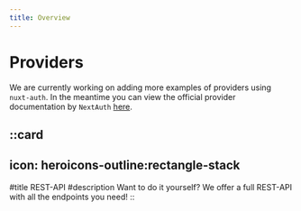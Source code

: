 ```yaml
---
title: Overview
---
```


# Providers

We are currently working on adding more examples of providers using `nuxt-auth`. In the meantime you can view the official provider documentation by `NextAuth` [here](https://next-auth.js.org/providers/).

::card
---
icon: heroicons-outline:rectangle-stack
---
#title
REST-API
#description
Want to do it yourself? We offer a full REST-API with all the endpoints you need!
::
